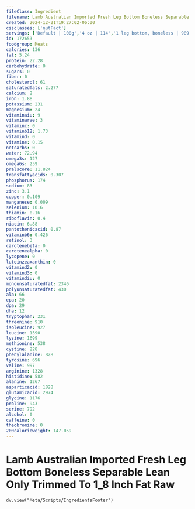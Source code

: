 ```yaml
---
fileClass: Ingredient
filename: Lamb Australian Imported Fresh Leg Bottom Boneless Separable Lean Only Trimmed To 1_8 Inch Fat Raw
created: 2024-12-21T19:27:02-06:00
cssclasses: ['nutFact']
servings: ['Default | 100g','4 oz | 114','1 leg bottom, boneless | 989']
id: 172653
foodgroup: Meats
calories: 136
fat: 5.24
protein: 22.28
carbohydrate: 0
sugars: 0
fiber: 0
cholesterol: 61
saturatedfats: 2.277
calcium: 2
iron: 1.88
potassium: 231
magnesium: 24
vitaminaiu: 9
vitaminarae: 3
vitaminc: 0
vitaminb12: 1.73
vitamind: 0
vitamine: 0.15
netcarbs: 0
water: 72.94
omega3s: 127
omega6s: 259
pralscore: 11.824
transfattyacids: 0.307
phosphorus: 174
sodium: 83
zinc: 3.1
copper: 0.109
manganese: 0.009
selenium: 10.6
thiamin: 0.16
riboflavin: 0.4
niacin: 6.88
pantothenicacid: 0.87
vitaminb6: 0.426
retinol: 3
carotenebeta: 0
carotenealpha: 0
lycopene: 0
luteinzeaxanthin: 0
vitamind2: 0
vitamind3: 0
vitamindiu: 0
monounsaturatedfat: 2346
polyunsaturatedfat: 430
ala: 66
epa: 20
dpa: 29
dha: 12
tryptophan: 231
threonine: 910
isoleucine: 927
leucine: 1590
lysine: 1699
methionine: 538
cystine: 228
phenylalanine: 828
tyrosine: 696
valine: 997
arginine: 1328
histidine: 582
alanine: 1267
asparticacid: 1828
glutamicacid: 2974
glycine: 1176
proline: 943
serine: 792
alcohol: 0
caffeine: 0
theobromine: 0
200calorieweight: 147.059
---
```


# Lamb Australian Imported Fresh Leg Bottom Boneless Separable Lean Only Trimmed To 1_8 Inch Fat Raw

```dataviewjs
dv.view("Meta/Scripts/IngredientsFooter")
```